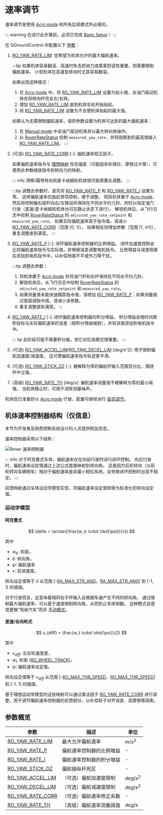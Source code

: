 # 速率调节

速率调节是使用 [Acro mode](../flight_modes_rover/manual.md#acro-mode) 和所有后续模式所必需的。

::: warning
在进行此步骤前，必须已完成 [Basic Setup](basic_setup.md)！
:::

在 QGroundControl 中配置以下 [参数](../advanced_config/parameters.md)：

1. [RO_YAW_RATE_LIM](#RO_YAW_RATE_LIM): 您希望为机体允许的最大偏航速率。

   :::tip
   如果机体容易翻滚、高速时失去抓地力或乘客舒适性重要，则需要限制偏航速率。
   小型机体在高速急转向时尤其容易翻滚。

   如果出现这种情况：

   1. 在 [Acro mode](../flight_modes_rover/manual.md#acro-mode) 中，将 [RO_YAW_RATE_LIM](#RO_YAW_RATE_LIM) 设置为较小值，全油门驱动机体并将转向杆完全左/右转。
   2. 增加 [RO_YAW_RATE_LIM](#RO_YAW_RATE_LIM) 直到机体车轮开始抬起。
   3. 将 [RO_YAW_RATE_LIM](#RO_YAW_RATE_LIM) 设置为不会使机体抬起的最大值。

   如果认为无需限制偏航速率，请将参数设置为机体可达到的最大偏航速率：

   1. 在 [Manual mode](../flight_modes_rover/manual.md#manual-mode) 中全油门驱动机体并以最大转向角操作。
   2. 从 [RoverRateStatus](../msg_docs/RoverRateStatus.md) 绘制 `measured_yaw_rate`，并将观察到的最高值输入 [RO_YAW_RATE_LIM](#RO_YAW_RATE_LIM)。
   :::

2. (可选) [RO_YAW_RATE_CORR](#RO_YAW_RATE_CORR) [-]: 偏航速率校正因子。

   如果偏航速率指令与 [理想映射](#运动学模型) 存在偏差（可能因车轮错位、摩擦过大等），可使用此参数缩放指令到转向力的映射。

   ::: info
   滑移/履带转向和麦卡纳姆轮机体很可能需要此调整。
   :::

   :::tip
   调整此参数时，首先将 [RO_YAW_RATE_P](#RO_YAW_RATE_P) 和 [RO_YAW_RATE_I](#RO_YAW_RATE_I) 设置为零。
   这样偏航速率仅由前馈项控制，便于调整。
   现将机体置于 [Acro mode](../flight_modes_rover/manual.md#acro-mode)，然后将控制器右摇杆向右/左移动并保持在不同水平约几秒，同时以恒定油门行驶（差速/麦卡纳姆轮机体也可在静止状态下进行）。
   解锁机体后，从飞行日志中绘制 [RoverRateStatus](../msg_docs/RoverRateStatus.md) 的 `adjusted_yaw_rate_setpoint` 和 `measured_yaw_rate`。
   如果实际偏航速率高于指令值，请减小 [RO_YAW_RATE_CORR](#RO_YAW_RATE_CORR)（范围 [0, 1]）。
   如果相反则增加参数（范围 [1, inf]），重复调整直到满意。
   :::

3. [RO_YAW_RATE_P](#RO_YAW_RATE_P) [-]: 闭环偏航速率控制器的比例增益。
   闭环加速度控制会比较偏航速率指令与实际值，并根据误差调整电机指令。
   比例增益与误差相乘后添加到电机指令中，以补偿地面不平或外力等干扰。

   :::tip
   调整此参数：

   1. 将机体置于 [Acro mode](../flight_modes_rover/manual.md#acro-mode) 并将油门杆和右杆保持在不同水平约几秒。
   1. 解锁机体后，从飞行日志中绘制 [RoverRateStatus](../msg_docs/RoverRateStatus.md) 的 `adjusted_yaw_rate_setpoint` 和 `measured_yaw_rate`。
   1. 如果测量值未能快速跟踪指令值，请增加 [RO_YAW_RATE_P](#RO_YAW_RATE_P)；如果测量值过度超调指令值，请减小该参数。
   1. 重复调整直到满意。
      :::

4. [RO_YAW_RATE_I](#RO_YAW_RATE_I) [-]: 闭环偏航速率控制器的积分增益。
   积分增益会随时间累积目标与实际偏航速率的误差（按积分增益缩放），并将该值添加到电机指令中。

   ::: tip
   此阶段可能不需要积分器，但它对后续模式很重要。
   :::

5. (可选) [RO_YAW_ACCEL_LIM](#RO_YAW_ACCEL_LIM)/[RO_YAW_DECEL_LIM](#RO_YAW_DECEL_LIM) [deg/s^2]: 用于限制偏航加速度/减速度。
   这可使偏航速率指令轨迹更平滑。

6. (可选) [RO_YAW_STICK_DZ](#RO_YAW_STICK_DZ) [-]: 被解释为零的偏航杆输入范围百分比，围绕杆中立值。

7. (高级) [RO_YAW_RATE_TH](#RO_YAW_RATE_TH) [deg/s]: 偏航速率测量值不被解释为零的最小阈值。
   当机体静止时，可用于消除测量噪声。

机体现已准备好以 [Acro mode](../flight_modes_rover/manual.md#acro-mode) 行驶，配置可继续进行 [姿态调节](attitude_tuning.md)。

## 机体速率控制器结构（仅信息）

本节为开发者及熟悉控制系统设计的人员提供附加信息。

速率控制器采用以下结构：

![Rover 速率控制器](../../assets/config/rover/rover_rate_controller.png)

::: info
对于阿克曼式车体，偏航速率仅在向前行驶时进行闭环控制。
向后行驶时，偏航速率设定值通过上述公式直接映射到转向角。
这是因为后轮转向（以前轮转向车辆倒车）相对于偏航速率是非最小相位系统，会导致闭环控制时出现不稳定。
:::

前馈映射通过车体运动学模型实现，将偏航速率设定值转换为标准化的转向设定值。

### 运动学模型

#### 阿克曼式

<!-- prettier-ignore -->
$$ \delta = \arctan(\frac{w_b \cdot \dot{\psi}}{v}) $$

其中

- $w_b:$ 轮距，
- $\delta:$ 转向角，
- $\dot{\psi}:$ 偏航速率
- $v:$ 前进速度。

转向设定值等于 $\delta$ 从范围 [-[RA_MAX_STR_ANG](../advanced_config/parameter_reference.md#RA_MAX_STR_ANG)，[RA_MAX_STR_ANG](../advanced_config/parameter_reference.md#RA_MAX_STR_ANG)] 到 [-1, 1] 的插值。

对于行驶而言，这意味着相同右手杆输入会根据车速产生不同的转向角。
通过限制最大偏航速率，可以基于速度限制转向角，从而防止车体侧翻。
这种模式会感觉更像“驾驶汽车”而非 [手动模式](../flight_modes_rover/manual.md#manual-mode)。

#### 差速/全向轮式

<!-- prettier-ignore -->
$$ v_{diff} = \frac{w_t \cdot \dot{\psi}}{2} $$

其中

- $v_{diff}:$ 左右轮速度差，
- $w_t:$ 轮距 ([RD_WHEEL_TRACK](../advanced_config/parameter_reference.md#RD_WHEEL_TRACK))，
- $\dot{\psi}:$ 偏航速率设定值。

转向设定值等于 $v_{diff}$ 从范围 [-[RO_MAX_THR_SPEED](../advanced_config/parameter_reference.md#RO_MAX_THR_SPEED)，[RO_MAX_THR_SPEED](../advanced_config/parameter_reference.md#RO_MAX_THR_SPEED)] 到 [-1, 1] 的插值。

基于理想运动学模型的这些映射可以通过乘法因子 [RO_YAW_RATE_CORR](../advanced_config/parameter_reference.md#RO_YAW_RATE_CORR) 进行调整，用于调节偏航速率控制器的前馈部分，以补偿轮子对齐误差、高摩擦等因素。

## 参数概览

| 参数                                                                                                   | 描述                                 | 单位         |
| ------------------------------------------------------------------------------------------------------- | ------------------------------------ | ------------ |
| <a id="RO_YAW_RATE_LIM"></a>[RO_YAW_RATE_LIM](../advanced_config/parameter_reference.md#RO_YAW_RATE_LIM)    | 最大允许偏航速率                     | $m/s^2$     |
| <a id="RO_YAW_RATE_P"></a>[RO_YAW_RATE_P](../advanced_config/parameter_reference.md#RO_YAW_RATE_P)          | 偏航速率控制器的比例增益             | -           |
| <a id="RO_YAW_RATE_I"></a>[RO_YAW_RATE_I](../advanced_config/parameter_reference.md#RO_YAW_RATE_I)          | 偏航速率控制器的积分增益             | -           |
| <a id="RO_YAW_STICK_DZ"></a>[RO_YAW_STICK_DZ](../advanced_config/parameter_reference.md#RO_YAW_STICK_DZ)    | 偏航操纵杆死区                       | -           |
| <a id="RO_YAW_ACCEL_LIM"></a>[RO_YAW_ACCEL_LIM](../advanced_config/parameter_reference.md#RO_YAW_ACCEL_LIM) | （可选）偏航加速度限制               | $deg/s^2$   |
| <a id="RO_YAW_DECEL_LIM"></a>[RO_YAW_DECEL_LIM](../advanced_config/parameter_reference.md#RO_YAW_DECEL_LIM) | （可选）偏航减速度限制               | $deg/s^2$   |
| <a id="RO_YAW_RATE_CORR"></a>[RO_YAW_RATE_CORR](../advanced_config/parameter_reference.md#RO_YAW_RATE_CORR) | （可选）偏航速率修正系数             | -           |
| <a id="RO_YAW_RATE_TH"></a>[RO_YAW_RATE_TH](../advanced_config/parameter_reference.md#RO_YAW_RATE_TH)       | （高级）偏航速率测量阈值             | $deg/s$     |